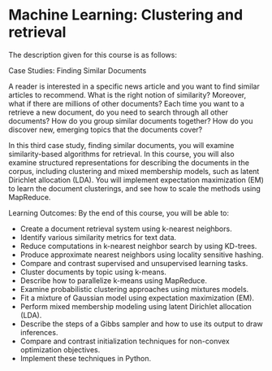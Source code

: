 # Machine Learning: Clustering and retrieval

The description given for this course is as follows:

Case Studies: Finding Similar Documents

A reader is interested in a specific news article and you want to find similar articles to recommend.  What is the right notion of similarity?  Moreover, what if there are millions of other documents?  Each time you want to a retrieve a new document, do you need to search through all other documents?  How do you group similar documents together?  How do you discover new, emerging topics that the documents cover?   

In this third case study, finding similar documents, you will examine similarity-based algorithms for retrieval.  In this course, you will also examine structured representations for describing the documents in the corpus, including clustering and mixed membership models, such as latent Dirichlet allocation (LDA).  You will implement expectation maximization (EM) to learn the document clusterings, and see how to scale the methods using MapReduce.

Learning Outcomes:  By the end of this course, you will be able to:
   * Create a document retrieval system using k-nearest neighbors.
   * Identify various similarity metrics for text data.
   * Reduce computations in k-nearest neighbor search by using KD-trees.
   * Produce approximate nearest neighbors using locality sensitive hashing.
   * Compare and contrast supervised and unsupervised learning tasks.
   * Cluster documents by topic using k-means.
   * Describe how to parallelize k-means using MapReduce.
   * Examine probabilistic clustering approaches using mixtures models.
   * Fit a mixture of Gaussian model using expectation maximization (EM).
   * Perform mixed membership modeling using latent Dirichlet allocation (LDA).
   * Describe the steps of a Gibbs sampler and how to use its output to draw inferences.
   * Compare and contrast initialization techniques for non-convex optimization objectives.
   * Implement these techniques in Python.
